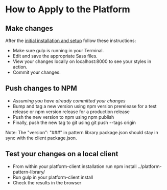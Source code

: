# How to Apply to the Platform

## Make changes

After the [initial installation and setup](https://ushahidi.gitbook.io/platform-developer-documentation/getting-started/setup_alternatives/setting-up-the-pattern-library-for-development) follow these instructions:

* Make sure gulp is running in your Terminal.
* Edit and save the appropriate Sass files.
* View your changes locally on localhost:8000 to see your styles in action.
* Commit your changes.

## Push changes to NPM

* _Assuming you have already committed your changes_
* Bump and tag a new version using npm version prerelease for a test release or npm version release for a production release
* Push the new version to npm using npm publish
* Finally, push the new tag to git using git push --tags origin

Note: The "version": "\#\#\#" in pattern library package.json should stay in sync with the client package.json.

## Test your changes on a local client

* From within your platform-client installation run npm install ../platform-pattern-library/
* Run gulp in your platform-client install
* Check the results in the browser

